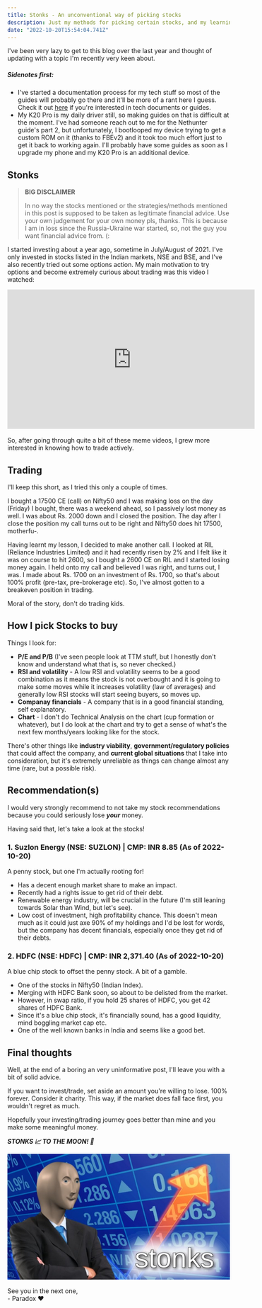 ```yaml
---
title: Stonks - An unconventional way of picking stocks
description: Just my methods for picking certain stocks, and my learnings about the stock market over the last year.
date: "2022-10-20T15:54:04.741Z"
---
```


I've been very lazy to get to this blog over the last year and thought of updating with a topic I'm recently very keen about.

##### Sidenotes first:
- I've started a documentation process for my tech stuff so most of the guides will probably go there and it'll be more of a rant here I guess. Check it out [here](https://paradoxinfinite.github.io/paradocs/) if you're interested in tech documents or guides.
- My K20 Pro is my daily driver still, so making guides on that is difficult at the moment. I've had someone reach out to me for the Nethunter guide's part 2, but unfortunately, I bootlooped my device trying to get a custom ROM on it (thanks to FBEv2) and it took too much effort just to get it back to working again. I'll probably have some guides as soon as I upgrade my phone and my K20 Pro is an additional device.

## Stonks

> **BIG DISCLAIMER**
>
> In no way the stocks mentioned or the strategies/methods mentioned in this post is supposed to be taken as legitimate financial advice. Use your own judgement for your own money pls, thanks.
> This is because I am in loss since the Russia-Ukraine war started, so, not the guy you want financial advice from. (:

I started investing about a year ago, sometime in July/August of 2021. I've only invested in stocks listed in the Indian markets, NSE and BSE, and I've also recently tried out some options action. My main motivation to try options and become extremely curious about trading was this video I watched:
<iframe width="560" height="315" src="https://www.youtube.com/embed/uEI60-FcrsE" title="YouTube video player" frameborder="0" allow="accelerometer; autoplay; clipboard-write; encrypted-media; gyroscope; picture-in-picture" allowfullscreen></iframe>

So, after going through quite a bit of these meme videos, I grew more interested in knowing how to trade actively.

## Trading

I'll keep this short, as I tried this only a couple of times.

I bought a 17500 CE (call) on Nifty50 and I was making loss on the day (Friday) I bought, there was a weekend ahead, so I passively lost money as well. I was about Rs. 2000 down and I closed the position.
The day after I close the position my call turns out to be right and Nifty50 does hit 17500, motherfu-.

Having learnt my lesson, I decided to make another call. I looked at RIL (Reliance Industries Limited) and it had recently risen by 2% and I felt like it was on course to hit 2600, so I bought a 2600 CE on RIL and I started losing money again. I held onto my call and believed I was right, and turns out, I was. I made about Rs. 1700 on an investment of Rs. 1700, so that's about 100% profit (pre-tax, pre-brokerage etc). So, I've almost gotten to a breakeven position in trading.

Moral of the story, don't do trading kids.

## How I pick Stocks to buy

Things I look for:
- **P/E and P/B** (I've seen people look at TTM stuff, but I honestly don't know and understand what that is, so never checked.)
- **RSI and volatility** - A low RSI and volatility seems to be a good combination as it means the stock is not overbought and it is going to make some moves while it increases volatility (law of averages) and generally low RSI stocks will start seeing buyers, so moves up.
- **Companay financials** - A company that is in a good financial standing, self explanatory.
- **Chart** - I don't do Technical Analysis on the chart (cup formation or whatever), but I do look at the chart and try to get a sense of what's the next few months/years looking like for the stock.

There's other things like **industry viability**, **government/regulatory policies** that could affect the company, and **current global situations** that I take into consideration, but it's extremely unreliable as things can change almost any time (rare, but a possible risk).

## Recommendation(s)

I would very strongly recommend to not take my stock recommendations because you could seriously lose ***your*** money.

Having said that, let's take a look at the stocks!

### 1. Suzlon Energy (NSE: SUZLON) | CMP: INR 8.85 (As of 2022-10-20)
A penny stock, but one I'm actually rooting for!
- Has a decent enough market share to make an impact.
- Recently had a rights issue to get rid of their debt.
- Renewable energy industry, will be crucial in the future (I'm still leaning towards Solar than Wind, but let's see).
- Low cost of investment, high profitability chance. This doesn't mean much as it could just axe 90% of my holdings and I'd be lost for words, but the company has decent financials, especially once they get rid of their debts.

### 2. HDFC (NSE: HDFC) | CMP: INR 2,371.40 (As of 2022-10-20)
A blue chip stock to offset the penny stock. A bit of a gamble.
- One of the stocks in Nifty50 (Indian Index).
- Merging with HDFC Bank soon, so about to be delisted from the market.
- However, in swap ratio, if you hold 25 shares of HDFC, you get 42 shares of HDFC Bank.
- Since it's a blue chip stock, it's financially sound, has a good liquidity, mind boggling market cap etc.
- One of the well known banks in India and seems like a good bet.

## Final thoughts

Well, at the end of a boring an very uninformative post, I'll leave you with a bit of solid advice. 

If you want to invest/trade, set aside an amount you're willing to lose. 100% forever. Consider it charity. This way, if the market does fall face first, you wouldn't regret as much.

Hopefully your investing/trading journey goes better than mine and you make some meaningful money.

***STONKS 📈 TO THE MOON! 🚀***

<img src="../../assets/stonks.jpg" alt="Stonks" witdh="600"/><br />

See you in the next one,<br />
\- Paradox ❤️